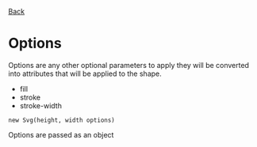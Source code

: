 <link rel="stylesheet" href="../.info/style.css">

[Back](index.md)

# Options

Options are any other optional parameters to apply they will be converted into attributes that will be applied to the shape.

   - fill
   - stroke
   - stroke-width

```
new Svg(height, width options)
```

Options are passed as an object